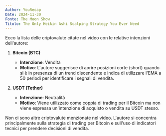 ```yaml
---
Author: YouRecap
Date: 2024-11-30
Fonte: The Moon Show
Titolo: The Only Heikin Ashi Scalping Strategy You Ever Need
---
```


Ecco la lista delle criptovalute citate nel video con le relative intenzioni dell'autore:

1. **Bitcoin (BTC)**
   - **Intenzione**: Vendita
   - **Motivo**: L'autore suggerisce di aprire posizioni corte (short) quando si è in presenza di un trend discendente e indica di utilizzare l'EMA a 50 periodi per identificare i segnali di vendita.

2. **USDT (Tether)**
   - **Intenzione**: Neutralità
   - **Motivo**: Viene utilizzato come coppia di trading per il Bitcoin ma non viene espressa un'intenzione di acquisto o vendita su USDT stesso.

Non ci sono altre criptovalute menzionate nel video. L'autore si concentra principalmente sulla strategia di trading per Bitcoin e sull'uso di indicatori tecnici per prendere decisioni di vendita.
